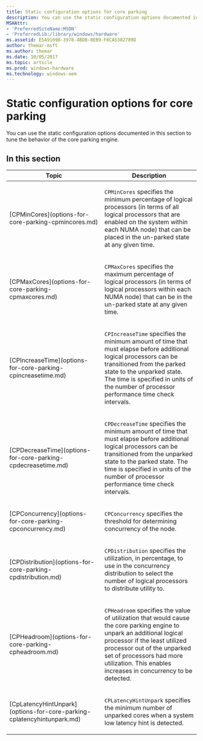 ```yaml
---
title: Static configuration options for core parking
description: You can use the static configuration options documented in this section to tune the behavior of the core parking engine.
MSHAttr:
- 'PreferredSiteName:MSDN'
- 'PreferredLib:/library/windows/hardware'
ms.assetid: E5A91698-3978-4BDB-8EB9-F8CA5382789D
author: themar-msft
ms.author: themar
ms.date: 10/05/2017
ms.topic: article
ms.prod: windows-hardware
ms.technology: windows-oem
---
```


# Static configuration options for core parking


You can use the static configuration options documented in this section to tune the behavior of the core parking engine.

## <span id="in_this_section"></span>In this section


<table>
<colgroup>
<col width="50%" />
<col width="50%" />
</colgroup>
<thead>
<tr class="header">
<th>Topic</th>
<th>Description</th>
</tr>
</thead>
<tbody>
<tr class="odd">
<td><p>[CPMinCores](options-for-core-parking-cpmincores.md)</p></td>
<td><p><code>CPMinCores</code> specifies the minimum percentage of logical processors (in terms of all logical processors that are enabled on the system within each NUMA node) that can be placed in the un-parked state at any given time.</p></td>
</tr>
<tr class="even">
<td><p>[CPMaxCores](options-for-core-parking-cpmaxcores.md)</p></td>
<td><p><code>CPMaxCores</code> specifies the maximum percentage of logical processors (in terms of logical processors within each NUMA node) that can be in the un-parked state at any given time.</p></td>
</tr>
<tr class="odd">
<td><p>[CPIncreaseTime](options-for-core-parking-cpincreasetime.md)</p></td>
<td><p><code>CPIncreaseTime</code> specifies the minimum amount of time that must elapse before additional logical processors can be transitioned from the parked state to the unparked state. The time is specified in units of the number of processor performance time check intervals.</p></td>
</tr>
<tr class="even">
<td><p>[CPDecreaseTime](options-for-core-parking-cpdecreasetime.md)</p></td>
<td><p><code>CPDecreaseTime</code> specifies the minimum amount of time that must elapse before additional logical processors can be transitioned from the unparked state to the parked state. The time is specified in units of the number of processor performance time check intervals.</p></td>
</tr>
<tr class="odd">
<td><p>[CPConcurrency](options-for-core-parking-cpconcurrency.md)</p></td>
<td><p><code>CPConcurrency</code> specifies the threshold for determining concurrency of the node.</p></td>
</tr>
<tr class="even">
<td><p>[CPDistribution](options-for-core-parking-cpdistribution.md)</p></td>
<td><p><code>CPDistribution</code> specifies the utilization, in percentage, to use in the concurrency distribution to select the number of logical processors to distribute utility to.</p></td>
</tr>
<tr class="odd">
<td><p>[CPHeadroom](options-for-core-parking-cpheadroom.md)</p></td>
<td><p><code>CPHeadroom</code> specifies the value of utilization that would cause the core parking engine to unpark an additional logical processor if the least utilized processor out of the unparked set of processors had more utilization. This enables increases in concurrency to be detected.</p></td>
</tr>
<tr class="even">
<td><p>[CpLatencyHintUnpark](options-for-core-parking-cplatencyhintunpark.md)</p></td>
<td><p><code>CPLatencyHintUnpark</code> specifies the minimum number of unparked cores when a system low latency hint is detected.</p></td>
</tr>
</tbody>
</table>

